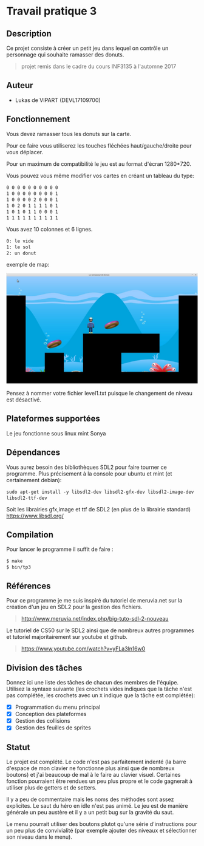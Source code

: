 # Travail pratique 3

## Description

Ce projet consiste à créer un petit jeu dans lequel on contrôle un personnage qui souhaite ramasser des donuts.
>projet remis dans le cadre du cours INF3135 à  l'automne 2017

## Auteur

- Lukas de VIPART (DEVL17109700)

## Fonctionnement

Vous devez ramasser tous les donuts sur la carte. 

Pour ce faire vous utiliserez les touches fléchées haut/gauche/droite pour vous déplacer.

Pour un maximum de compatibilité le jeu est au format d'écran 1280*720.

Vous pouvez vous même modifier vos cartes en créant un tableau du type:
~~~
0 0 0 0 0 0 0 0 0 0
1 0 0 0 0 0 0 0 0 1
1 0 0 0 0 2 0 0 0 1 
1 0 2 0 1 1 1 1 0 1 
1 0 1 0 1 1 0 0 0 1
1 1 1 1 1 1 1 1 1 1
~~~
Vous avez 10 colonnes et 6 lignes. 
~~~
0: le vide
1: le sol
2: un donut
~~~

exemple de map:

![](screen/screen.jpg)

Pensez à nommer votre fichier level1.txt puisque le changement de niveau est désactivé. 



## Plateformes supportées

Le jeu fonctionne sous linux mint Sonya

## Dépendances

Vous aurez besoin des bibliothèques SDL2 pour faire tourner ce programme. 
Plus précisement à la console pour ubuntu et mint (et certainement debian):
~~~
sudo apt-get install -y libsdl2-dev libsdl2-gfx-dev libsdl2-image-dev libsdl2-ttf-dev
~~~
Soit les librairies gfx,image et ttf de SDL2 (en plus de la librairie standard)
https://www.libsdl.org/

## Compilation

Pour lancer le programme il suffit de faire : 
~~~
$ make
$ bin/tp3
~~~

## Références

Pour ce programme je me suis inspiré du tutoriel de meruvia.net sur la création d'un jeu en SDL2 pour la gestion des fichiers.
>http://www.meruvia.net/index.php/big-tuto-sdl-2-nouveau 

Le tutoriel de CS50 sur le SDL2 ainsi que de nombreux autres programmes et tutoriel majoritairement sur youtube et github.
>https://www.youtube.com/watch?v=yFLa3ln16w0

## Division des tâches

Donnez ici une liste des tâches de chacun des membres de l'équipe. Utilisez
la syntaxe suivante (les crochets vides indiques que la tâche n'est pas
complétée, les crochets avec un `X` indique que la tâche est complétée):

- [X] Programmation du menu principal 
- [X] Conception des plateformes 
- [X] Gestion des collisions 
- [X] Gestion des feuilles de sprites 

## Statut

Le projet est complété. Le code n'est pas parfaitement indenté (la barre d'espace de mon clavier ne fonctionne plus ainsi que de nombreux boutons) et j'ai beaucoup de mal à le faire au clavier visuel. Certaines fonction pourraient être rendues un peu plus propre et le code gagnerait à utiliser plus de getters et de setters. 

Il y a peu de commentaire mais les noms des méthodes sont assez explicites. Le saut du héro en idle n'est pas animé. Le jeu est de manière générale un peu austère et il y a un petit bug sur la gravité du saut.

Le menu pourrait utiliser des boutons plutot qu'une série d'instructions pour un peu plus de convivialité (par exemple ajouter des niveaux et sélectionner son niveau dans le menu). 
